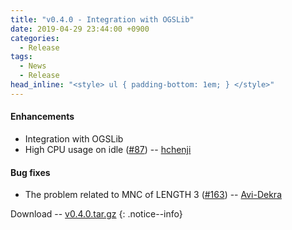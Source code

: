 ```yaml
---
title: "v0.4.0 - Integration with OGSLib"
date: 2019-04-29 23:44:00 +0900
categories:
  - Release
tags:
  - News
  - Release
head_inline: "<style> ul { padding-bottom: 1em; } </style>"
---
```


#### Enhancements
- Integration with OGSLib
- High CPU usage on idle ([#87](https://github.com/open5gs/nextepc/issues/87)) -- [hchenji](https://github.com/hchenji)

#### Bug fixes
- The problem related to MNC of LENGTH 3 ([#163](https://github.com/open5gs/nextepc/issues/163)) -- [Avi-Dekra](https://github.com/Avi-Dekra)

Download -- [v0.4.0.tar.gz](https://github.com/open5gs/nextepc/archive/v0.4.0.tar.gz)
{: .notice--info}
